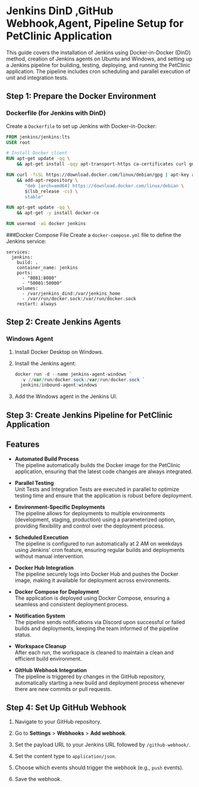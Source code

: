 # Jenkins DinD ,GitHub Webhook,Agent, Pipeline Setup for PetClinic Application

This guide covers the installation of Jenkins using Docker-in-Docker (DinD) method, creation of Jenkins agents on Ubuntu and Windows, 
and setting up a Jenkins pipeline for building, testing, deploying, and running the PetClinic application.
The pipeline includes cron scheduling and parallel execution of unit and integration tests.

## Step 1: Prepare the Docker Environment

### Dockerfile (for Jenkins with DinD)

Create a `Dockerfile` to set up Jenkins with Docker-in-Docker:
  
```dockerfile
FROM jenkins/jenkins:lts
USER root

# Install Docker client
RUN apt-get update -qq \
    && apt-get install -qqy apt-transport-https ca-certificates curl gnupg2 software-properties-common

RUN curl -fsSL https://download.docker.com/linux/debian/gpg | apt-key add - \
    && add-apt-repository \
       "deb [arch=amd64] https://download.docker.com/linux/debian \
       $(lsb_release -cs) \
       stable"

RUN apt-get update -qq \
    && apt-get -y install docker-ce

RUN usermod -aG docker jenkins
````````````````

###Docker Compose File
Create a `docker-compose.yml` file to define the Jenkins service:
```
services:
  jenkins:
    build: .
    container_name: jenkins
    ports:
      - "8081:8080"
      - "50001:50000"
    volumes:
      - /var/jenkins_dind:/var/jenkins_home
      - /var/run/docker.sock:/var/run/docker.sock
    restart: always
``````````````

## Step 2: Create Jenkins Agents
### Windows Agent

1. Install Docker Desktop on Windows.

2. Install the Jenkins agent:

    ```powershell
    docker run -d --name jenkins-agent-windows `
      -v //var/run/docker.sock:/var/run/docker.sock `
      jenkins/inbound-agent:windows
    ```

3. Add the Windows agent in the Jenkins UI.

## Step 3: Create Jenkins Pipeline for PetClinic Application
## Features

- **Automated Build Process**  
  The pipeline automatically builds the Docker image for the PetClinic application, ensuring that the latest code changes are always integrated.

- **Parallel Testing**  
  Unit Tests and Integration Tests are executed in parallel to optimize testing time and ensure that the application is robust before deployment.

- **Environment-Specific Deployments**  
  The pipeline allows for deployments to multiple environments (development, staging, production) using a parameterized option, providing flexibility and control over the deployment process.

- **Scheduled Execution**  
  The pipeline is configured to run automatically at 2 AM on weekdays using Jenkins' cron feature, ensuring regular builds and deployments without manual intervention.

- **Docker Hub Integration**  
  The pipeline securely logs into Docker Hub and pushes the Docker image, making it available for deployment across environments.

- **Docker Compose for Deployment**  
  The application is deployed using Docker Compose, ensuring a seamless and consistent deployment process.

- **Notification System**  
  The pipeline sends notifications via Discord upon successful or failed builds and deployments, keeping the team informed of the pipeline status.

- **Workspace Cleanup**  
  After each run, the workspace is cleaned to maintain a clean and efficient build environment.

- **GitHub Webhook Integration**  
  The pipeline is triggered by changes in the GitHub repository, automatically starting a new build and deployment process whenever there are new commits or pull requests.



## Step 4: Set Up GitHub Webhook

1. Navigate to your GitHub repository.

2. Go to **Settings** > **Webhooks** > **Add webhook**.

3. Set the payload URL to your Jenkins URL followed by `/github-webhook/`.

4. Set the content type to `application/json`.

5. Choose which events should trigger the webhook (e.g., `push` events).

6. Save the webhook.

